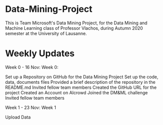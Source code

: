 # Data-Mining-Project

This is Team Microsoft's Data Mining Project, for the Data Mining and Machine Learning class of Professor Vlachos, during Autumn 2020 semester at the University of Lausanne.

# Weekly Updates

Week 0 - 16 Nov: Week 0: 

Set up a Repository on GitHub for the Data Mining Project
Set up the code, data, documents files
Provided a brief description of the repository in the README.md
Invited fellow team members
Created the GitHub URL for the project
Created an Account on AIcrowd
Joined the DM&ML challenge
Invited fellow team members

Week 1 - 23 Nov: Week 1

Upload Data
